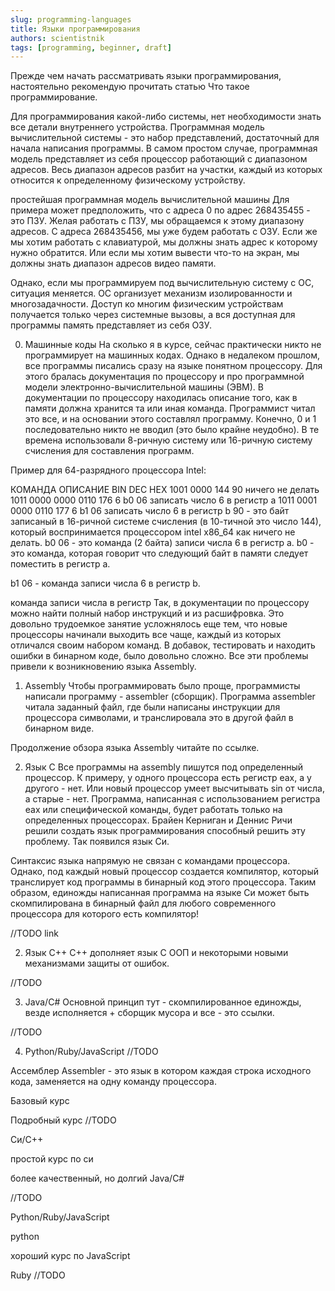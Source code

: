 ```yaml
---
slug: programming-languages
title: Языки программирования
authors: scientistnik
tags: [programming, beginner, draft]
---
```


Прежде чем начать рассматривать языки программирования, настоятельно рекомендую прочитать статью Что такое программирование.<!--truncate-->

Для программирования какой-либо системы, нет необходимости знать все детали внутреннего устройства. Программная модель вычислительной системы - это набор представлений, достаточный для начала написания программы. В самом простом случае, программная модель представляет из себя процессор работающий с диапазоном адресов. Весь диапазон адресов разбит на участки, каждый из которых относится к определенному физическому устройству.

простейшая программная модель вычислительной машины
Для примера может предположить, что с адреса 0 по адрес 268435455 - это ПЗУ. Желая работать с ПЗУ, мы обращаемся к этому диапазону адресов. С адреса 268435456, мы уже будем работать с ОЗУ. Если же мы хотим работать с клавиатурой, мы должны знать адрес к которому нужно обратится. Или если мы хотим вывести что-то на экран, мы должны знать диапазон адресов видео памяти.

Однако, если мы программируем под вычислительную систему с ОС, ситуация меняется. ОС организует механизм изолированности и многозадачности. Доступ ко многим физическим устройствам получается только через системные вызовы, а вся доступная для программы память представляет из себя ОЗУ.

0. Машинные коды
   На сколько я в курсе, сейчас практически никто не программирует на машинных кодах. Однако в недалеком прошлом, все программы писались сразу на языке понятном процессору. Для этого бралась документация по процессору и про программной модели электронно-вычислительной машины (ЭВМ). В документации по процессору находилась описание того, как в памяти должна хранится та или иная команда. Программист читал это все, и на основании этого составлял программу. Конечно, 0 и 1 последовательно никто не вводил (это было крайне неудобно). В те времена использовали 8-ричную систему или 16-ричную систему счисления для составления программ.

Пример для 64-разрядного процессора Intel:

КОМАНДА ОПИСАНИЕ
BIN DEC HEX
1001 0000 144 90 ничего не делать
1011 0000 0000 0110 176 6 b0 06 записать число 6 в регистр a
1011 0001 0000 0110 177 6 b1 06 записать число 6 в регистр b
90 - это байт записаный в 16-ричной системе счисления (в 10-тичной это число 144), который воспринимается процессором intel x86_64 как ничего не делать.
b0 06 - это команда (2 байта) записи числа 6 в регистр a. b0 - это команда, которая говорит что следующий байт в памяти следует поместить в регистр a.

b1 06 - команда записи числа 6 в регистр b.

команда записи числа в регистр
Так, в документации по процессору можно найти полный набор инструкций и из расшифровка. Это довольно трудоемкое занятие усложнялось еще тем, что новые процессоры начинали выходить все чаще, каждый из которых отличался своим набором команд. В добавок, тестировать и находить ошибки в бинарном коде, было довольно сложно. Все эти проблемы привели к возникновению языка Assembly.

1. Assembly
   Чтобы программировать было проще, программисты написали программу - assembler (сборщик). Программа assembler читала заданный файл, где были написаны инструкции для процессора символами, и транслировала это в другой файл в бинарном виде.

Продолжение обзора языка Assembly читайте по ссылке.

2. Язык С
   Все программы на assembly пишутся под определенный процессор. К примеру, у одного процессора есть регистр eax, а у другого - нет. Или новый процессор умеет высчитывать sin от числа, а старые - нет. Программа, написанная с использованием регистра eax или специфической команды, будет работать только на определенных процессорах. Брайен Керниган и Деннис Ричи решили создать язык программирования способный решить эту проблему. Так появился язык Си.

Синтаксис языка напрямую не связан с командами процессора. Однако, под каждый новый процессор создается компилятор, который транслирует код программы в бинарный код этого процессора. Таким образом, единожды написанная программа на языке Си может быть скомпилирована в бинарный файл для любого современного процессора для которого есть компилятор!

//TODO link

2. Язык С++
   С++ дополняет язык С ООП и некоторыми новыми механизмами защиты от ошибок.

//TODO

3. Java/C#
   Основной принцип тут - скомпилированное единожды, везде исполняется + сборщик мусора и все - это ссылки.

//TODO

4. Python/Ruby/JavaScript
   //TODO

Ассемблер
Assembler - это язык в котором каждая строка исходного кода, заменяется на одну команду процессора.

Базовый курс

Подробный курс
//TODO

Си/C++

простой курс по си

более качественный, но долгий
Java/C#

//TODO

Python/Ruby/JavaScript

python

хороший курс по JavaScript

Ruby
//TODO

